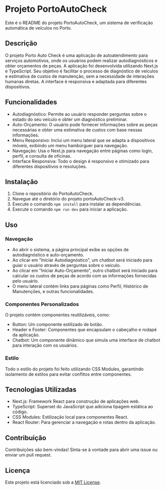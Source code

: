 
# Projeto PortoAutoCheck

Este é o README do projeto PortoAutoCheck, um sistema de verificação automática de veículos no Porto.

## Descrição

O projeto Porto Auto Check é uma aplicação de autoatendimento para serviços automotivos, onde os usuários podem realizar autodiagnósticos e obter orçamentos de peças. A aplicação foi desenvolvida utilizando Next.js e TypeScript. Seu objetivo é facilitar o processo de diagnóstico de veículos e estimativa de custos de manutenção, sem a necessidade de interações humanas diretas. A interface é responsiva e adaptada para diferentes dispositivos.

## Funcionalidades

- Autodiagnóstico: Permite ao usuário responder perguntas sobre o estado do seu veículo e obter um diagnóstico preliminar.
- Auto-Orçamento: O usuário pode fornecer informações sobre as peças necessárias e obter uma estimativa de custos com base nessas informações.
- Menu Responsivo: Inclui um menu lateral que se adapta a dispositivos móveis, exibindo um menu hambúrguer para navegação.
- Navegação: Usa o Next.js para navegação entre páginas como login, perfil, e consulta de oficinas.
- Interface Responsiva: Todo o design é responsivo e otimizado para diferentes dispositivos e resoluções.

## Instalação

1. Clone o repositório do PortoAutoCheck.
2. Navegue até o diretório do projeto portoAutoCheck-v3.
3. Execute o comando `npm install` para instalar as dependências.
4. Execute o comando `npm run dev` para iniciar a aplicação.

## Uso

### Navegação

- Ao abrir o sistema, a página principal exibe as opções de autodiagnóstico e auto-orçamento.
- Ao clicar em "Iniciar Autodiagnóstico", um chatbot será iniciado para guiar o usuário através de perguntas sobre o veículo.
- Ao clicar em "Iniciar Auto-Orçamento", outro chatbot será iniciado para calcular os custos de peças de acordo com as informações fornecidas pelo usuário.
- O menu lateral contém links para páginas como Perfil, Histórico de Manutenções, e outras funcionalidades.

### Componentes Personalizados

O projeto contém componentes reutilizáveis, como:

- Button: Um componente estilizado de botão.
- Header e Footer: Componentes que encapsulam o cabeçalho e rodapé da aplicação.
- Chatbot: Um componente dinâmico que simula uma interface de chatbot para interação com os usuários.

### Estilo

Todo o estilo do projeto foi feito utilizando CSS Modules, garantindo isolamento de estilos para evitar conflitos entre componentes.

## Tecnologias Utilizadas

- Next.js: Framework React para construção de aplicações web.
- TypeScript: Superset do JavaScript que adiciona tipagem estática ao código.
- CSS Modules: Estilização local para componentes React.
- React Router: Para gerenciar a navegação e rotas dentro da aplicação.

## Contribuição

Contribuições são bem-vindas! Sinta-se à vontade para abrir uma issue ou enviar um pull request.

## Licença

Este projeto está licenciado sob a [MIT License](LICENSE).
